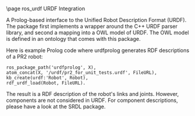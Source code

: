 \page ros_urdf URDF Integration

A Prolog-based interface to the Unified Robot Description Format (URDF).
The package first implements a wrapper around the C++ URDF parser library,
and second a mapping into a OWL model of URDF.
The OWL model is defined in an ontology that comes with this package.

Here is example Prolog code where urdfprolog generates RDF descriptions
of a PR2 robot:

    ros_package_path('urdfprolog', X),
    atom_concat(X, '/urdf/pr2_for_unit_tests.urdf', FileURL),
    kb_create(urdf:'Robot', Robot),
    rdf_urdf_load(Robot, FileURL).
  
  The result is a RDF description of the robot's links and joints.
  However, components are not considered in URDF.
  For component descriptions, please have a look at the SRDL package.
